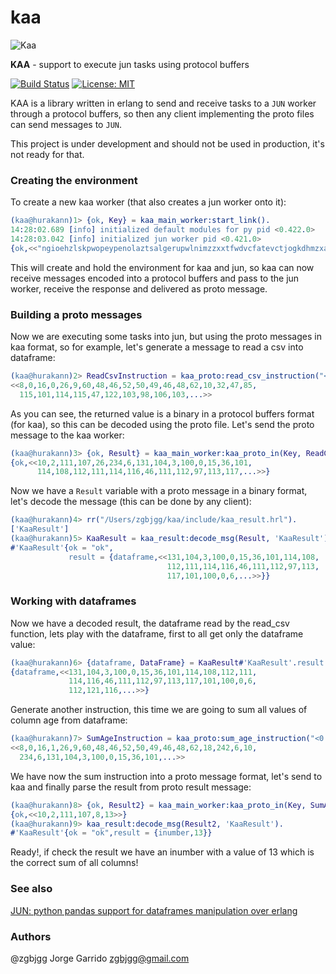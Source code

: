 # kaa
![Kaa](https://user-images.githubusercontent.com/1471055/28333979-4c770d16-6bbf-11e7-90b1-a394d6e7e414.png)

**KAA** - support to execute jun tasks using protocol buffers

[![Build Status](https://travis-ci.org/zgbjgg/kaa.svg?branch=master)](https://travis-ci.org/zgbjgg/kaa)
[![License: MIT](https://img.shields.io/github/license/zgbjgg/kaa.svg)](https://raw.githubusercontent.com/zgbjgg/kaa/master/LICENSE)

KAA is a library written in erlang to send and receive tasks to a `JUN` worker through a protocol buffers, so then any client implementing the proto files can send messages to `JUN`.

This project is under development and should not be used in production, it's not ready for that.

### Creating the environment

To create a new kaa worker (that also creates a jun worker onto it):

```erlang
(kaa@hurakann)1> {ok, Key} = kaa_main_worker:start_link().
14:28:02.689 [info] initialized default modules for py pid <0.422.0>
14:28:03.042 [info] initialized jun worker pid <0.421.0>
{ok,<<"ngioehzlskpwopeypenolaztsalgerupwlnimzzxxtfwdvcfatevctjogkdhmzxatjljzarvgavmjhlciwfvuastmkyqctkpffmv">>}
```

This will create and hold the environment for kaa and jun, so kaa can now receive messages encoded into a protocol buffers and pass to the jun worker, receive the response and delivered as proto message.

### Building a proto messages

Now we are executing some tasks into jun, but using the proto messages in kaa format, so for example, let's generate a message to read a csv into dataframe:

```erlang
(kaa@hurakann)2> ReadCsvInstruction = kaa_proto:read_csv_instruction("<0.421.0>", "/Users/zgbjgg/jun-nogit/file.csv").    
<<8,0,16,0,26,9,60,48,46,52,50,49,46,48,62,10,32,47,85,
  115,101,114,115,47,122,103,98,106,103,...>>
```

As you can see, the returned value is a binary in a protocol buffers format (for kaa), so this can be decoded using the proto file. Let's send the proto message to the kaa worker:

```erlang
(kaa@hurakann)3> {ok, Result} = kaa_main_worker:kaa_proto_in(Key, ReadCsvInstruction).
{ok,<<10,2,111,107,26,234,6,131,104,3,100,0,15,36,101,
      114,108,112,111,114,116,46,111,112,97,113,117,...>>}
```

Now we have a `Result` variable with a proto message in a binary format, let's decode the message (this can be done by any client):

```erlang
(kaa@hurakann)4> rr("/Users/zgbjgg/kaa/include/kaa_result.hrl").
['KaaResult']
(kaa@hurakann)5> KaaResult = kaa_result:decode_msg(Result, 'KaaResult'). 
#'KaaResult'{ok = "ok",
             result = {dataframe,<<131,104,3,100,0,15,36,101,114,108,
                                   112,111,114,116,46,111,112,97,113,
                                   117,101,100,0,6,...>>}}
```

### Working with dataframes

Now we have a decoded result, the dataframe read by the read_csv function, lets play with the dataframe, first to all get only the dataframe value:

```erlang
(kaa@hurakann)6> {dataframe, DataFrame} = KaaResult#'KaaResult'.result. 
{dataframe,<<131,104,3,100,0,15,36,101,114,108,112,111,
             114,116,46,111,112,97,113,117,101,100,0,6,
             112,121,116,...>>}
```

Generate another instruction, this time we are going to sum all values of column age from dataframe:

```erlang
(kaa@hurakann)7> SumAgeInstruction = kaa_proto:sum_age_instruction("<0.421.0>", DataFrame, sum, "age"). 
<<8,0,16,1,26,9,60,48,46,52,50,49,46,48,62,18,242,6,10,
  234,6,131,104,3,100,0,15,36,101,...>>
```

We have now the sum instruction into a proto message format, let's send to kaa and finally parse the result from proto result message:

```erlang
(kaa@hurakann)8> {ok, Result2} = kaa_main_worker:kaa_proto_in(Key, SumAgeInstruction).                 
{ok,<<10,2,111,107,8,13>>}
(kaa@hurakann)9> kaa_result:decode_msg(Result2, 'KaaResult').   
#'KaaResult'{ok = "ok",result = {inumber,13}}
```

Ready!, if check the result we have an inumber with a value of 13 which is the correct sum of all columns!

### See also

[JUN: python pandas support for dataframes manipulation over erlang](https://github.com/zgbjgg/jun)

### Authors

@zgbjgg Jorge Garrido <zgbjgg@gmail.com>



